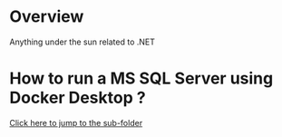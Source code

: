 # Overview
Anything under the sun related to .NET

# How to run a MS SQL Server using Docker Desktop ?
[Click here to jump to the sub-folder](/Docker101/README.MD)